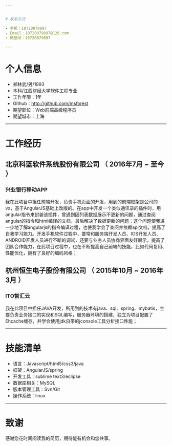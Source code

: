 ```yaml
---


# 联系方式

- 手机：18720079897
- Email：18720079897@126.com 
- 微信号：18720079897

---
```


# 个人信息

 - 郑林武/男/1993 
 - 本科/江西财经大学软件工程专业 
 - 工作年限：1年
 - Github：http://github.com/msforest
 - 期望职位：Web前端高级程序员
 - 期望城市：上海
---

# 工作经历

## 北京科蓝软件系统股份有限公司 （ 2016年7月 ~ 至今 ）

### 兴业银行移动APP

我在此项目中担任前端开发，负责手机页面的开发，用到的前端框架是公司的vx，基于AngularJS基础上改版的。在app中开发一个类似通讯录的插件时，用angular指令来封装该插件，曾遇到因列表数据展示不更新的问题，通过查阅angular的指令和html编译的文档，最后解决了数据更新的问题；这个问题使我进一步地了解angularjs的指令编译过程，也使我学会了查阅并依赖api文档，提高了自我学习能力。开发手机软件过程中，要常和服务端开发人员、IOS开发人员、ANDROID开发人员进行不断的调试，还要与业务人员协商界面友好展示，提高了团队合作能力，在此项目过程中，也在不断提高自己前端的技能，比如代码复用、性能优化，拥有了良好的编码风格；
 

## 杭州恒生电子股份有限公司 （ 2015年10月 ~ 2016年3月 ）

### ITO智汇云

我在此项目中担任JAVA开发，所用到的技术有java、sql、spring、mybatis，主要负责业务接口的实现和SQL编写，服务器环境的搭建，独立为项目配置了Ehcache缓存，并学会使用jdk自带的jconsole工具分析接口性能；

---

# 技能清单


- 语言：Javascript/html5/css3/java
- 框架：AngularJS/spring
- 开发工具：sublime text3/eclipse
- 数据库相关：MySQL
- 版本管理工具：Svn/Git
- 操作系统：linux

---

# 致谢
感谢您花时间阅读我的简历，期待能有机会和您共事。
